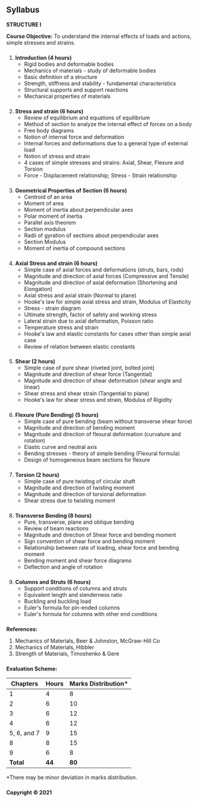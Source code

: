 ## Syllabus

**STRUCTURE I**

**Course Objective:** To understand the internal effects of loads and actions, simple stresses and strains. 

###  

1. **Introduction (4 hours)**
   * Rigid bodies and deformable bodies
   * Mechanics of materials - study of deformable bodies
   * Basic definition of a structure
   * Strength, stiffness and stability - fundamental characteristics
   * Structural supports and support reactions
   * Mechanical properties of materials

###  

2. **Stress and strain (6 hours)**
   * Review of equilibrium and equations of equilibrium
   * Method of section to analyze the internal effect of forces on a body
   * Free body diagrams
   * Notion of internal force and deformation
   * Internal forces and deformations due to a general type of external load
   * Notion of stress and strain
   * 4 cases of simple stresses and strains: Axial, Shear, Flexure and Torsion
   * Force - Displacement relationship; Stress - Strain relationship

###  

3. **Geometrical Properties of Section (6 hours)**
   * Centroid of an area
   * Moment of area
   * Moment of inertia about perpendicular axes
   * Polar moment of inertia
   * Parallel axis theorem
   * Section modulus
   * Radii of gyration of sections about perpendicular axes
   * Section Modulus
   * Moment of inertia of compound sections

###  

4. **Axial Stress and strain (6 hours)**
   * Simple case of axial forces and deformations (struts, bars, rods)
   * Magnitude and direction of axial forces (Compressive and Tensile)
   * Magnitude and direction of axial deformation (Shortening and Elongation)
   * Axial stress and axial strain (Normal to plane)
   * Hooke's law for simple axial stress and strain, Modulus of Elasticity
   * Stress - strain diagram
   * Ultimate strength, factor of safety and working stress
   * Lateral strain due to axial deformation, Poisson ratio
   * Temperature stress and strain
   * Hooke's law and elastic constants for cases other than simple axial case
   * Review of relation between elastic constants

###  

5. **Shear (2 hours)**
   * Simple case of pure shear (riveted joint, bolted joint)
   * Magnitude and direction of shear force (Tangential)
   * Magnitude and direction of shear deformation (shear angle and linear)
   * Shear stress and shear strain (Tangential to plane)
   * Hooke's law for shear stress and strain, Modulus of Rigidity

###  

6. **Flexure (Pure Bending) (5 hours)**
   * Simple case of pure bending (beam without transverse shear force)
   * Magnitude and direction of bending moment
   * Magnitude and direction of flexural deformation (curvature and rotation)
   * Elastic curve and neutral axis
   * Bending stresses - theory of simple bending (Flexural formula)
   * Design of homogeneous beam sections for flexure

###  

7. **Torsion (2 hours)**
   * Simple case of pure twisting of circular shaft
   * Magnitude and direction of twisting moment
   * Magnitude and direction of torsional deformation
   * Shear stress due to twisting moment

###  

8. **Transverse Bending (8 hours)**
   * Pure, transverse, plane and oblique bending
   * Review of beam reactions
   * Magnitude and direction of Shear force and bending moment
   * Sign convention of shear force and bending moment
   * Relationship between rate of loading, shear force and bending moment
   * Bending moment and shear force diagrams
   * Deflection and angle of rotation

###  

9. **Columns and Struts (6 hours)**
   * Support conditions of columns and struts
   * Equivalent length and slenderness ratio
   * Buckling and buckling load
   * Euler's formula for pin-ended columns
   * Euler's formula for columns with other end conditions

###  

**References:**

1. Mechanics of Materials, Beer & Johnston, McGraw-Hill Co
2. Mechanics of Materials, Hibbler
3. Strength of Materials, Timoshenko & Gere

###  

**Evaluation Scheme:**

| Chapters | Hours | Marks Distribution* |
|---|---|---|
| 1 | 4 | 8 |
| 2 | 6 | 10 |
| 3 | 6 | 12 |
| 4 | 6 | 12 |
| 5, 6, and 7 | 9 | 15 |
| 8 | 8 | 15 |
| 9 | 6 | 8 |
| **Total** | **44** | **80** |

*There may be minor deviation in marks distribution.

###  

**Copyright &copy; 2021**
